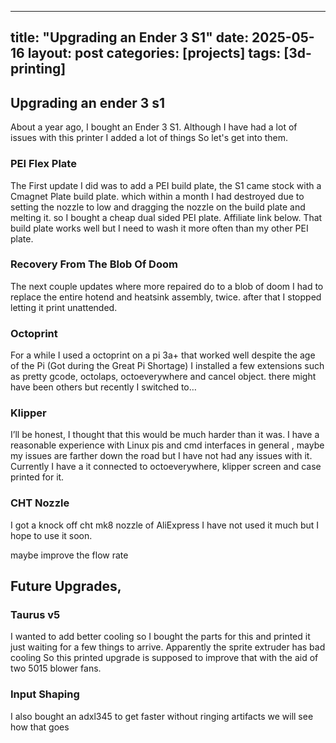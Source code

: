 
---
title: "Upgrading an Ender 3 S1"
date: 2025-05-16
layout: post
categories: [projects]
tags: [3d-printing]
---
## Upgrading an ender 3 s1

About a year ago, I bought an Ender 3 S1. Although I have had a lot of issues with this printer I added a lot of things So let's get into them. 

### PEI Flex Plate

The First update I did was to add a PEI build plate, the S1 came stock with a Cmagnet Plate  build plate. which within a month I  had destroyed due to setting the nozzle to low and dragging the nozzle  on the build plate and melting it. so  I bought a cheap dual sided PEI plate. Affiliate link below. That build plate works well but  I need to wash it more often than my other PEI plate.

### Recovery From The Blob Of Doom

The next couple updates where more repaired do to a blob of doom  I had to replace the entire  hotend and heatsink assembly, twice. after that I stopped letting it print unattended.

  

### Octoprint

For a while I used a octoprint on a pi 3a+ that worked well despite the age of the Pi (Got during the Great Pi Shortage) I installed a few extensions such as pretty gcode, octolaps, octoeverywhere  and cancel object. there might have been others but recently  I switched to… 

### Klipper

I’ll be honest, I thought that this would be much harder than it was. I have a reasonable   experience with Linux pis and cmd interfaces in general , maybe my issues are farther down the road but I have not had any issues with it. Currently I have a it connected to octoeverywhere, klipper screen and case printed for it. 

### CHT Nozzle

I got a knock off cht mk8 nozzle of AliExpress I have not used it much but I hope to use it soon.

maybe improve the flow rate 

## Future Upgrades,

### Taurus v5

I wanted to add better cooling so  I bought the parts for this and printed it just waiting for a few things to arrive. Apparently the sprite extruder has bad cooling So this printed upgrade is supposed to  improve that with the aid of two 5015 blower fans.

### Input Shaping

I also bought an adxl345 to get faster without ringing artifacts  we will see how that goes
